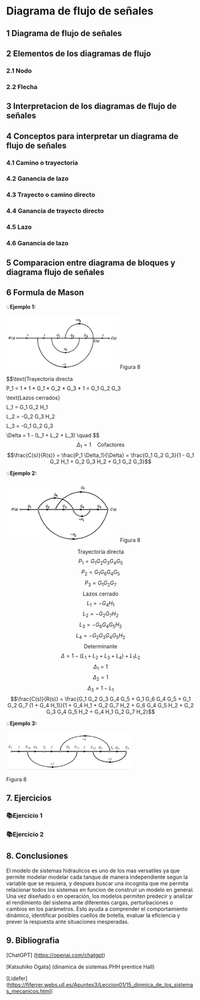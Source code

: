 # Diagrama de flujo de señales
## 1 Diagrama de flujo de señales
## 2 Elementos de los diagramas de flujo
### 2.1 Nodo
### 2.2 Flecha
## 3 Interpretacion de los diagramas de flujo de señales 
## 4 Conceptos para interpretar un diagrama de flujo de señales 
### 4.1 Camino o trayectoria 
### 4.2 Ganancia de lazo 
### 4.3 Trayecto o camino directo 
### 4.4 Ganancia de trayecto directo 
### 4.5 Lazo 
### 4.6 Ganancia de lazo 
## 5 Comparacion entre diagrama de bloques y diagrama flujo de señales 
## 6 Formula de Mason

💡**Ejemplo 1:**  


<img src="build/EJ1.JPG"  width="300"/>
Figura 8

$$\text{Trayectoria directa$$
$$P_1 = 1 * 1 * G_1 * G_2 * G_3 * 1 = G_1 G_2 G_3$$
$$\text{Lazos cerrados}$$
$$L_1 = G_1 G_2 H_1$$
$$L_2 = -G_2 G_3 H_2$$
$$L_3 = -G_1 G_2 G_3$$
$$\Delta = 1 - (L_1 + L_2 + L_3) \quad \$$
$$\Delta_1 = 1 \quad \text{Cofactores}$$
$$\frac{C(s)}{R(s)} = \frac{P_1 \Delta_1}{\Delta} = \frac{G_1 G_2 G_3}{1 - G_1 G_2 H_1 + G_2 G_3 H_2 + G_1 G_2 G_3}$$


💡**Ejemplo 2:** 

<img src="build/EJ2.JPG"  width="300"/>
Figura 8

$$\text{Trayectoria directa}$$
$$P_1 = G_1 G_2 G_3 G_4 G_5$$
$$P_2 = G_1 G_6 G_4 G_5$$
$$P_3 = G_1 G_2 G_7$$
$$\text{Lazos cerrado}$$
$$L_1 = -G_4 H_1$$
$$L_2 = -G_2 G_7 H_2$$
$$L_3 = -G_6 G_4 G_5 H_2$$
$$L_4 = -G_2 G_3 G_4 G_5 H_2$$
$$\text{Determinante}$$
$$\Delta = 1 - (L_1 + L_2 + L_3 + L_4) + L_1 L_2$$
$$\Delta_1 = 1$$
$$\Delta_2 = 1$$
$$\Delta_3 = 1 - L_1$$
$$\frac{C(s)}{R(s)} = \frac{G_1 G_2 G_3 G_4 G_5 + G_1 G_6 G_4 G_5 + G_1 G_2 G_7 (1 + G_4 H_1)}{1 + G_4 H_1 + G_2 G_7 H_2 + G_6 G_4 G_5 H_2 + G_2 G_3 G_4 G_5 H_2 + G_4 H_1 G_2 G_7 H_2}$$

💡**Ejemplo 3:** 

<img src="build/EJ3.JPG"  width="330"/>

Figura 8


## 7. Ejercicios
### 📚Ejercicio 1
### 📚Ejercicio 2
## 8. Conclusiones

El modelo de sistemas hidraulicos es uno de los mas versatiles ya que permite modelar modelar cada tanque de manera independiente segun la variable que se requiera, y despues buscar una incognita que me permita relacionar todos los sistemas en funcion de construir un modelo en general. Una vez diseñado o en operación, los modelos permiten predecir y analizar el rendimiento del sistema ante diferentes cargas, perturbaciones o cambios en los parámetros. Esto ayuda a comprender el comportamiento dinámico, identificar posibles cuellos de botella, evaluar la eficiencia y prever la respuesta ante situaciones inesperadas.

## 9. Bibliografia 

[ChatGPT] (https://openai.com/chatgpt)

[Katsuhiko Ogata] (dinamica de sistemas.PHH prentice Hall)


[Lidefer] (https://fjferrer.webs.ull.es/Apuntes3/Leccion01/15_dinmica_de_los_sistemas_mecanicos.html)
